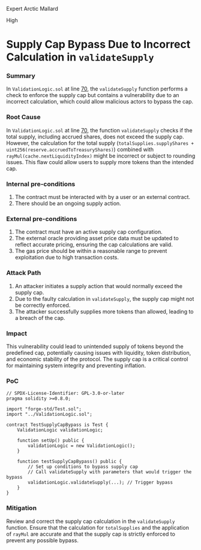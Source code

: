 Expert Arctic Mallard

High

# Supply Cap Bypass Due to Incorrect Calculation in `validateSupply`

### Summary

In `ValidationLogic.sol` at line [70](https://github.com/sherlock-audit/2024-06-new-scope/blob/main/zerolend-one/contracts/core/pool/logic/ValidationLogic.sol#L70), the `validateSupply` function performs a check to enforce the supply cap but contains a vulnerability due to an incorrect calculation, which could allow malicious actors to bypass the cap.

### Root Cause

In `ValidationLogic.sol` at line [70](https://github.com/sherlock-audit/2024-06-new-scope/blob/main/zerolend-one/contracts/core/pool/logic/ValidationLogic.sol#L70), the function `validateSupply` checks if the total supply, including accrued shares, does not exceed the supply cap. However, the calculation for the total supply (`totalSupplies.supplyShares + uint256(reserve.accruedToTreasuryShares)`) combined with `rayMul(cache.nextLiquidityIndex)` might be incorrect or subject to rounding issues. This flaw could allow users to supply more tokens than the intended cap.

### Internal pre-conditions

1. The contract must be interacted with by a user or an external contract.
2. There should be an ongoing supply action.

### External pre-conditions

1. The contract must have an active supply cap configuration.
2. The external oracle providing asset price data must be updated to reflect accurate pricing, ensuring the cap calculations are valid.
3. The gas price should be within a reasonable range to prevent exploitation due to high transaction costs.

### Attack Path

1. An attacker initiates a supply action that would normally exceed the supply cap.
2. Due to the faulty calculation in `validateSupply`, the supply cap might not be correctly enforced.
3. The attacker successfully supplies more tokens than allowed, leading to a breach of the cap.

### Impact

This vulnerability could lead to unintended supply of tokens beyond the predefined cap, potentially causing issues with liquidity, token distribution, and economic stability of the protocol. The supply cap is a critical control for maintaining system integrity and preventing inflation.

### PoC

```solidity
// SPDX-License-Identifier: GPL-3.0-or-later
pragma solidity >=0.8.0;

import "forge-std/Test.sol";
import "../ValidationLogic.sol";

contract TestSupplyCapBypass is Test {
    ValidationLogic validationLogic;

    function setUp() public {
        validationLogic = new ValidationLogic();
    }

    function testSupplyCapBypass() public {
        // Set up conditions to bypass supply cap
        // Call validateSupply with parameters that would trigger the bypass
        validationLogic.validateSupply(...); // Trigger bypass
    }
}
```

### Mitigation

Review and correct the supply cap calculation in the `validateSupply` function. Ensure that the calculation for `totalSupplies` and the application of `rayMul` are accurate and that the supply cap is strictly enforced to prevent any possible bypass.